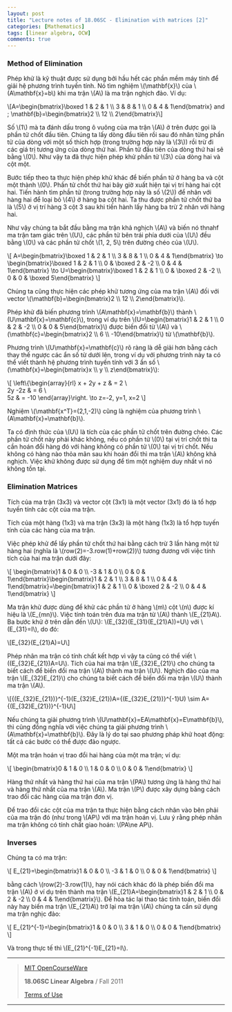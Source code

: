 ```yaml
---
layout: post
title: "Lecture notes of 18.06SC - Elimination with matrices [2]"
categories: [Mathematics]
tags: [linear algebra, OCW]
comments: true
---
```


### Method of Elimination

Phép khử là kỹ thuật được sử dụng bởi hầu hết các phần mềm máy tính để giải hệ phương trình tuyến tính. Nó tìm nghiệm \\(\mathbf{x}\\) của \\(A\mathbf{x}=b\\) khi ma trận \\(A\\) là ma trận nghịch đảo. Ví dụ:

\\[A=\begin{bmatrix}\boxed 1 & 2 & 1 \\\ 3 & 8 & 1 \\\ 0 & 4 & 1\end{bmatrix} and \; \mathbf{b}=\begin{bmatrix}2 \\\ 12 \\\ 2\end{bmatrix}\\]

Số \\(1\\) mà ta đánh dấu trong ô vuông của ma trận \\(A\\) ở trên được gọi là phần tử chốt đầu tiên. Chúng ta lấy dòng đầu tiên rồi sau đó nhân từng phần tử của dòng với một số thích hợp (trong trường hợp này là \\(3\\)) rồi trừ đi các giá trị tương ứng của dòng thứ hai. Phần tử đầu tiên của dòng thứ hai sẽ bằng \\(0\\). Như vậy ta đã thực hiện phép khử phần tử \\(3\\) của dòng hai và cột một.

Bước tiếp theo ta thực hiện phép khử khác để biến phần tử ở hàng ba và cột một thành \\(0\\). Phần tử chốt thứ hai bây giờ xuất hiện tại vị trí hàng hai cột hai. Tiến hành tìm phần tử (trong trường hợp này là số \\(2\\)) để nhân với hàng hai để loại bỏ \\(4\\) ở hàng ba cột hai. Ta thu được phần tử chốt thứ ba là \\(5\\) ở vị trí hàng 3 cột 3 sau khi tiến hành lấy hàng ba trừ 2 nhân với hàng hai.

Như vậy chúng ta bắt đầu bằng ma trận khả nghịch \\(A\\) và biến nó thnahf ma trận tam giác trên \\(U\\), các phần tử bên trái phía dưới của \\(U\\) đều bằng \\(0\\) và các phần tử chốt \\(1, 2, 5\\) trên đường chéo của \\(U\\).

\\[
A=\begin{bmatrix}\boxed 1 & 2 & 1 \\\ 3 & 8 & 1 \\\ 0 & 4 & 1\end{bmatrix} \to \begin{bmatrix}\boxed 1 & 2 & 1 \\\ 0 & \boxed 2 & -2 \\\ 0 & 4 & 1\end{bmatrix} \to U=\begin{bmatrix}\boxed 1 & 2 & 1 \\\ 0 & \boxed 2 & -2 \\\ 0 & 0 & \boxed 5\end{bmatrix}
\\]

Chúng ta cũng thực hiện các phép khử tương ứng của ma trận \\(A\\) đối với vector \\(\mathbf{b}=\begin{bmatrix}2 \\\ 12 \\\ 2\end{bmatrix}\\).

Phép khử đã biến phương trình \\(A\mathbf{x}=\mathbf{b}\\) thành \\(U\mathbf{x}=\mathbf{c}\\), trong ví dụ trên \\(U=\begin{bmatrix}1 & 2 & 1 \\\ 0 & 2 & -2 \\\ 0 & 0 & 5\end{bmatrix}\\) được biến đổi từ \\(A\\) và \\(\mathbf{c}=\begin{bmatrix}2 \\\ 6 \\\ -10\end{bmatrix}\\) từ \\(\mathbf{b}\\).

Phương trình \\(U\mathbf{x}=\mathbf{c}\\) rõ ràng là dễ giải hơn bằng cách thay thế ngược các ẩn số từ dưới lên, trong ví dụ với phương trình này ta có thể viết thành hệ phương trình tuyến tính với 3 ẩn số \\(\mathbf{x}=\begin{bmatrix}x \\\ y \\\ z\end{bmatrix}\\\):

\\[
\left\\{\begin{array}{rl}
x + 2y + z & = 2 \\\
2y -2z & = 6 \\\
5z & = -10
\end{array}\right. \to z=-2, y=1, x=2
\\]

Nghiệm \\(\mathbf{x^T}=(2,1,-2)\\) cũng là nghiệm của phương trình \\(A\mathbf{x}=\mathbf{b}\\).

Ta có định thức của \\(U\\) là tích của các phần tử chốt trên đường chéo. Các phần tử chốt này phải khác không, nếu có phần tử \\(0\\) tại vị trí chốt thì ta cần hoán đổi hàng đó với hàng không có phần tử \\(0\\) tại vị trí chốt. Nếu không có hàng nào thỏa mãn sau khi hoán đổi thì ma trận \\(A\\) không khả nghịch. Việc khử không được sử dụng để tìm một nghiệm duy nhất vì nó không tồn tại.

### Elimination Matrices

Tích của ma trận (3x3) và vector cột (3x1) là một vector (3x1) đó là tổ hợp tuyến tính các cột của ma trận.

Tích của một hàng (1x3) và ma trận (3x3) là một hàng (1x3) là tổ hợp tuyến tính của các hàng của ma trận.

Việc phép khử để lấy phần tử chốt thứ hai bằng cách trừ 3 lần hàng một từ hàng hai (nghĩa là \\(row(2)=-3.row(1)+row(2))\\) tương đương với việc tính tích của hai ma trận dưới đây:

\\[
\begin{bmatrix}1 & 0 & 0 \\\ -3 & 1 & 0 \\\ 0 & 0 & 1\end{bmatrix}\begin{bmatrix}1 & 2 & 1 \\\ 3 & 8 & 1 \\\ 0 & 4 & 1\end{bmatrix}=\begin{bmatrix}1 & 2 & 1 \\\ 0 & \boxed 2 & -2 \\\ 0 & 4 & 1\end{bmatrix}
\\]

Ma trận khử được dùng để khử các phần tử ở hàng \\(m\\) cột \\(n\\) được kí hiệu là \\(E_{mn}\\). Việc tính toán trên đưa ma trận từ \\(A\\) thành \\(E_{21}A\\). Ba bước khử ở trên dẫn đến \\(U\\): \\(E_{32}(E_{31}(E_{21}A))=U\\) với \\(E_{31}=I\\), do đó:

\\[E_{32}(E_{21}A)=U\\]

Phép nhân ma trận có tính chất kết hợp vì vậy ta cũng có thể viết \\((E_{32}E_{21})A=U\\). Tích của hai ma trận \\(E_{32}E_{21}\\) cho chúng ta biết cách để biến đổi ma trận \\(A\\) thành ma trận \\(U\\). Nghịch đảo của ma trận \\(E_{32}E_{21}\\) cho chúng ta biết cách để biến đổi ma trận \\(U\\) thành ma trận \\(A\\).

\\[{(E_{32}E_{21})}^{-1}(E_{32}E_{21})A={(E_{32}E_{21})}^{-1}U) \sim A={(E_{32}E_{21})}^{-1}U\\]

Nếu chúng ta giải phương trình \\(U\mathbf{x}=EA\mathbf{x}=E\mathbf{b}\\), thì cũng đồng nghĩa với việc chúng ta giải phương trình \\(A\mathbf{x}=\mathbf{b}\\). Đây là lý do tại sao phương pháp khử hoạt động: tất cả các bước có thể được đảo ngược.

Một ma trận hoán vị trao đổi hai hàng của một ma trận; ví dụ:

\\[
\begin{bmatrix}0 & 1 & 0 \\\ 1 & 0 & 0 \\\ 0 & 0 & 1\end{bmatrix}
\\]

Hàng thứ nhất và hàng thứ hai của ma trận \\(PA\\) tương ứng là hàng thứ hai và hàng thứ nhất của ma trận \\(A\\). Ma trận \\(P\\) được xây dựng bằng cách trao đổi các hàng của ma trận đơn vị.

Để trao đổi các cột của ma trận ta thực hiện bằng cách nhân vào bên phải của ma trận đó (như trong \\(AP\\) với ma trận hoán vị. Lưu ý rằng phép nhân ma trận không có tính chất giao hoán: \\(PA\ne AP\\).

### Inverses

Chúng ta có ma trận:

\\[
E_{21}=\begin{bmatrix}1 & 0 & 0 \\\ -3 & 1 & 0 \\\ 0 & 0 & 1\end{bmatrix}
\\]

bằng cách \\(row(2)-3.row(1)\\), hay nói cách khác đó là phép biến đổi ma trận \\(A\\) ở ví dụ trên thành ma trận \\(E_{21}A=\begin{bmatrix}1 & 2 & 1 \\\ 0 & 2 & -2 \\\ 0 & 4 & 1\end{bmatrix}\\). Để hòa tác lại thao tác tính toán, biến đổi này hay biến ma trận \\(E_{21}A\\) trở lại ma trận \\(A\\) chúng ta cần sử dụng ma trận nghịc đảo:

\\[
E_{21}^{-1}=\begin{bmatrix}1 & 0 & 0 \\\ 3 & 1 & 0 \\\ 0 & 0 & 1\end{bmatrix}
\\]

Và trong thực tế thì \\(E_{21}^{-1}E_{21}=I\\).

---
> [MIT OpenCourseWare](https://ocw.mit.edu)
>
> **18.06SC Linear Algebra** / Fall 2011
>
> [Terms of Use](https://ocw.mit.edu/terms/)

---
